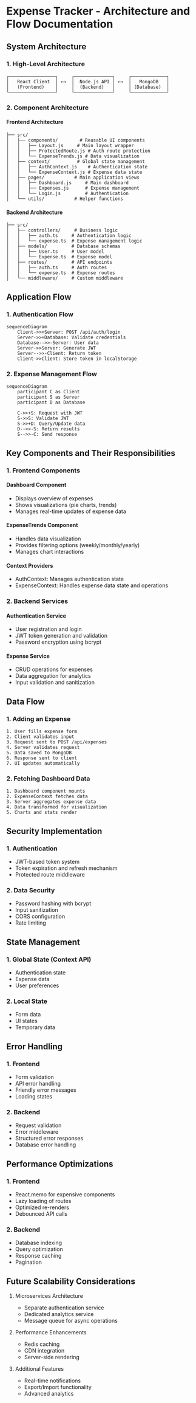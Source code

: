 # Expense Tracker - Architecture and Flow Documentation

## System Architecture

### 1. High-Level Architecture

```
┌─────────────────┐     ┌──────────────┐     ┌─────────────┐
│   React Client  │ ←→  │  Node.js API │ ←→  │   MongoDB   │
│   (Frontend)    │     │  (Backend)   │     │ (Database)  │
└─────────────────┘     └──────────────┘     └─────────────┘
```

### 2. Component Architecture

#### Frontend Architecture

```
├── src/
│   ├── components/        # Reusable UI components
│   │   ├── Layout.js     # Main layout wrapper
│   │   ├── ProtectedRoute.js # Auth route protection
│   │   └── ExpenseTrends.js # Data visualization
│   ├── context/          # Global state management
│   │   ├── AuthContext.js    # Authentication state
│   │   └── ExpenseContext.js # Expense data state
│   ├── pages/           # Main application views
│   │   ├── Dashboard.js     # Main dashboard
│   │   ├── Expenses.js      # Expense management
│   │   └── Login.js         # Authentication
│   └── utils/           # Helper functions
```

#### Backend Architecture

```
├── src/
│   ├── controllers/     # Business logic
│   │   ├── auth.ts     # Authentication logic
│   │   └── expense.ts  # Expense management logic
│   ├── models/         # Database schemas
│   │   ├── User.ts     # User model
│   │   └── Expense.ts  # Expense model
│   ├── routes/         # API endpoints
│   │   ├── auth.ts     # Auth routes
│   │   └── expense.ts  # Expense routes
│   └── middleware/     # Custom middleware
```

## Application Flow

### 1. Authentication Flow

```mermaid
sequenceDiagram
    Client->>+Server: POST /api/auth/login
    Server->>+Database: Validate credentials
    Database-->>-Server: User data
    Server->>Server: Generate JWT
    Server-->>-Client: Return token
    Client->>Client: Store token in localStorage
```

### 2. Expense Management Flow

```mermaid
sequenceDiagram
    participant C as Client
    participant S as Server
    participant D as Database

    C->>+S: Request with JWT
    S->>S: Validate JWT
    S->>+D: Query/Update data
    D-->>-S: Return results
    S-->>-C: Send response
```

## Key Components and Their Responsibilities

### 1. Frontend Components

#### Dashboard Component

- Displays overview of expenses
- Shows visualizations (pie charts, trends)
- Manages real-time updates of expense data

#### ExpenseTrends Component

- Handles data visualization
- Provides filtering options (weekly/monthly/yearly)
- Manages chart interactions

#### Context Providers

- AuthContext: Manages authentication state
- ExpenseContext: Handles expense data state and operations

### 2. Backend Services

#### Authentication Service

- User registration and login
- JWT token generation and validation
- Password encryption using bcrypt

#### Expense Service

- CRUD operations for expenses
- Data aggregation for analytics
- Input validation and sanitization

## Data Flow

### 1. Adding an Expense

```
1. User fills expense form
2. Client validates input
3. Request sent to POST /api/expenses
4. Server validates request
5. Data saved to MongoDB
6. Response sent to client
7. UI updates automatically
```

### 2. Fetching Dashboard Data

```
1. Dashboard component mounts
2. ExpenseContext fetches data
3. Server aggregates expense data
4. Data transformed for visualization
5. Charts and stats render
```

## Security Implementation

### 1. Authentication

- JWT-based token system
- Token expiration and refresh mechanism
- Protected route middleware

### 2. Data Security

- Password hashing with bcrypt
- Input sanitization
- CORS configuration
- Rate limiting

## State Management

### 1. Global State (Context API)

- Authentication state
- Expense data
- User preferences

### 2. Local State

- Form data
- UI states
- Temporary data

## Error Handling

### 1. Frontend

- Form validation
- API error handling
- Friendly error messages
- Loading states

### 2. Backend

- Request validation
- Error middleware
- Structured error responses
- Database error handling

## Performance Optimizations

### 1. Frontend

- React.memo for expensive components
- Lazy loading of routes
- Optimized re-renders
- Debounced API calls

### 2. Backend

- Database indexing
- Query optimization
- Response caching
- Pagination

## Future Scalability Considerations

1. Microservices Architecture

   - Separate authentication service
   - Dedicated analytics service
   - Message queue for async operations

2. Performance Enhancements

   - Redis caching
   - CDN integration
   - Server-side rendering

3. Additional Features
   - Real-time notifications
   - Export/Import functionality
   - Advanced analytics
